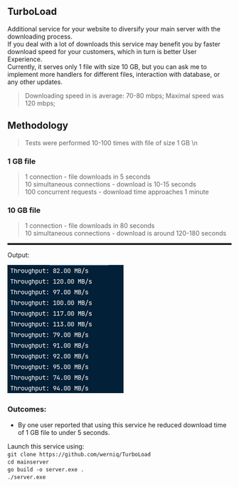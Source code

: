 ## TurboLoad

Additional service for your website to diversify your main server with the downloading process.
<br />
If you deal with a lot of downloads this service may benefit you by faster download speed for your
customers, which in turn is better User Experience. <br />
Currently, it serves only 1 file with size 10 GB, but you can ask me to implement more handlers
for different files, interaction with database, or any other updates.

> Downloading speed in is average: 70-80 mbps; Maximal speed was 120 mbps;

## Methodology
> Tests were performed 10-100 times with file of size 1 GB \n

### 1 GB file
> 1 connection - file downloads in 5 seconds  <br />
> 10 simultaneous connections - download is 10-15 seconds <br />
> 100 concurrent requests - download time approaches 1 minute  <br />

### 10 GB file
> 1 connection - file downloads in 80 seconds  <br />
> 10 simultaneous connections - download is around 120-180 seconds <br />

[//]: # (> 100 concurrent requests - download time approaches 1 minute  <br />)

<hr style="height: 4px"/>
Output: 

![img.png](imgs/img.png)

### Outcomes:
- By one user reported that using this service he reduced download time of 1 GB file to under 5 seconds.

Launch this service using: <br />
`git clone https://github.com/werniq/TurboLoad`
<br />
`cd mainserver`
<br />
`go build -o server.exe .`
<br />
`./server.exe`
<br />
